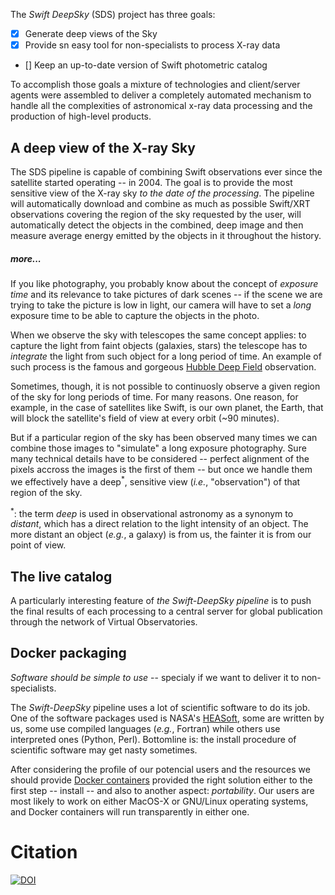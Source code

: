 
The _Swift DeepSky_ (SDS) project has three goals:
- [x] Generate deep views of the Sky
- [x] Provide sn easy tool for non-specialists to process X-ray data
- [] Keep an up-to-date version of Swift photometric catalog

To accomplish those goals a mixture of technologies and client/server agents
were assembled to deliver a completely automated mechanism to handle all the
complexities of astronomical x-ray data processing and the production of
high-level products.

## A deep view of the X-ray Sky
The SDS pipeline is capable of combining Swift observations ever since the
satellite started operating -- in 2004.
The goal is to provide the most sensitive view of the X-ray sky _to the date
of the processing_.
The pipeline will automatically download and combine as much as
possible Swift/XRT observations covering the region of the sky requested by the
user, will automatically detect the objects in the combined, deep image and
then measure average energy emitted by the objects in it throughout the history.

##### more...
If you like photography, you probably know about the concept of _exposure time_
and its relevance to take pictures of dark scenes -- if the scene we are trying
to take the picture is low in light, our camera will have to set a _long_
exposure time to be able to capture the objects in the photo.

When we observe the sky with telescopes the same concept applies: to capture the
light from faint objects (galaxies, stars) the telescope has to _integrate_ the
light from such object for a long period of time.
An example of such process is the famous and gorgeous [Hubble Deep Field] observation.

Sometimes, though, it is not possible to continuosly observe a given region of
the sky for long periods of time.
For many reasons.
One reason, for example, in the case of satellites like Swift, is our own planet,
the Earth, that will block the satellite's field of view at every orbit (~90 minutes).

But if a particular region of the sky has been observed many times we can
combine those images to "simulate" a long exposure photography.
Sure many technical details have to be considered -- perfect alignment of the
pixels accross the images is the first of them -- but once we handle them we effectively
have a deep<sup>*</sup>, sensitive view (_i.e._, "observation") of that region of the sky.

<sup>*</sup>: the term _deep_ is used in observational astronomy as a synonym to
_distant_, which has a direct relation to the light intensity of an object.
The more distant an object (_e.g._, a galaxy) is from us, the fainter it is from
our point of view.

[hubble deep field]: https://en.wikipedia.org/wiki/Hubble_Deep_Field


## The live catalog
A particularly interesting feature of _the Swift-DeepSky pipeline_ is to push
the final results of each processing to a central server for global publication
through the network of Virtual Observatories.


## Docker packaging
_Software should be simple to use_ -- specialy if we want to deliver it to non-specialists.

The _Swift-DeepSky_ pipeline uses a lot of scientific software to do its job.
One of the software packages used is NASA's [HEASoft], some are written by us,
some use compiled languages (_e.g._, Fortran) while others use interpreted ones
(Python, Perl).
Bottomline is: the install procedure of scientific software may get nasty sometimes.

After considering the profile of our potencial users and the resources we should
provide [Docker containers] provided the right solution either to the first step
-- install -- and also to another aspect: _portability_.
Our users are most likely to work on either MacOS-X or GNU/Linux operating systems,
and Docker containers will run transparently in either one.

[dockerhub]: https://hub.docker.com/r/chbrandt/swift_deepsky/
[Swift]: https://en.wikipedia.org/wiki/Neil_Gehrels_Swift_Observatory
[XRT]: https://swift.gsfc.nasa.gov/about_swift/xrt_desc.html
[heasoft]: https://heasarc.gsfc.nasa.gov/docs/software/heasoft/
[Docker containers]: https://www.docker.com/

# Citation
[![DOI](https://zenodo.org/badge/DOI/10.5281/zenodo.1217670.svg)](https://doi.org/10.5281/zenodo.1217670)

